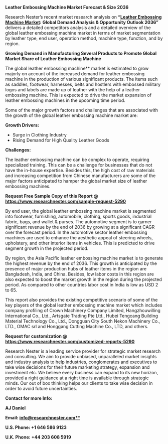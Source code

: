 ﻿**Leather Embossing Machine Market Forecast & Size 2036**

Research Nester’s recent market research analysis on **“[Leather Embossing Machine Market](https://www.researchnester.com/reports/leather-embossing-machine-market/5290): Global Demand Analysis & Opportunity Outlook 2036”** delivers a detailed competitors analysis and a detailed overview of the global leather embossing machine market in terms of market segmentation by leather type, end user, operation method, machine type, function, and by region. 

**Growing Demand in Manufacturing Several Products to Promote Global Market Share of Leather Embossing Machine**

The global leather embossing machine** market is estimated to grow majorly on account of the increased demand for leather embossing machine in the production of various significant products. The items such as saddles, footwear, harnesses, belts and hostlers with embossed military logos and labels are made up of leather with the help of a leather embossing machine. This is expected to drive the market expansion of leather embossing machines in the upcoming time period. 

Some of the major growth factors and challenges that are associated with the growth of the global leather embossing machine market are:

**Growth Drivers:**

- Surge in Clothing Industry 
- Rising Demand for High Quality Leather Goods 

**Challenges:**

The leather embossing machine can be complex to operate, requiring specialized training. This can be a challenge for businesses that do not have the in-house expertise. Besides this, the high cost of raw materials and increasing competition from Chinese manufacturers are some of the major factors anticipated to hamper the global market size of leather embossing machines.

**Request Free Sample Copy of this Report @ <https://www.researchnester.com/sample-request-5290>** 

By end user, the global leather embossing machine market is segmented into footwear, furnishing, automobile, clothing, sports goods, industrial fabric, bags, and wallet & purses. The automotive segment is to garner significant revenue by the end of 2036 by growing at a significant CAGR over the forecast period. In the automotive sector leather embossing machines are used to enhance the aesthetic appeal of steering wheels, upholstery, and other interior items in vehicles. This is predicted to drive segment growth in the projected period. 

By region, the Asia Pacific leather embossing machine market is to generate the highest revenue by the end of 2036. This growth is anticipated by the presence of major production hubs of leather items in the region are Bangladesh, India, and China. Besides, low labor costs in this region are also expected to boost the market growth in the region during the projected period.  As compared to other countries labor cost in India is low as USD 2 to 65. 

This report also provides the existing competitive scenario of some of the key players of the global leather embossing machine market which includes company profiling of Crown Machinery Company Limited, Hangzhouwilling International Co., Ltd., Artsgate Trading Pte Ltd., Hubei Tengcang Building Material Technology Co., Ltd., 	Dongguan City South Nekon Machinery Co., LTD., OMAC srl and Honggang Cutting Machine Co., LTD, and others.      

**Request for customization @ <https://www.researchnester.com/customized-reports-5290>**  

Research Nester is a leading service provider for strategic market research and consulting. We aim to provide unbiased, unparalleled market insights and industry analysis to help industries, conglomerates and executives to take wise decisions for their future marketing strategy, expansion and investment etc. We believe every business can expand to its new horizon, provided a right guidance at a right time is available through strategic minds. Our out of box thinking helps our clients to take wise decision in order to avoid future uncertainties.

**Contact for more Info:**

**AJ Daniel**

**Email: [info@researchnester.com**](mailto:info@researchnester.com)**

**U.S. Phone: +1 646 586 9123** 

**U.K. Phone: +44 203 608 5919**

